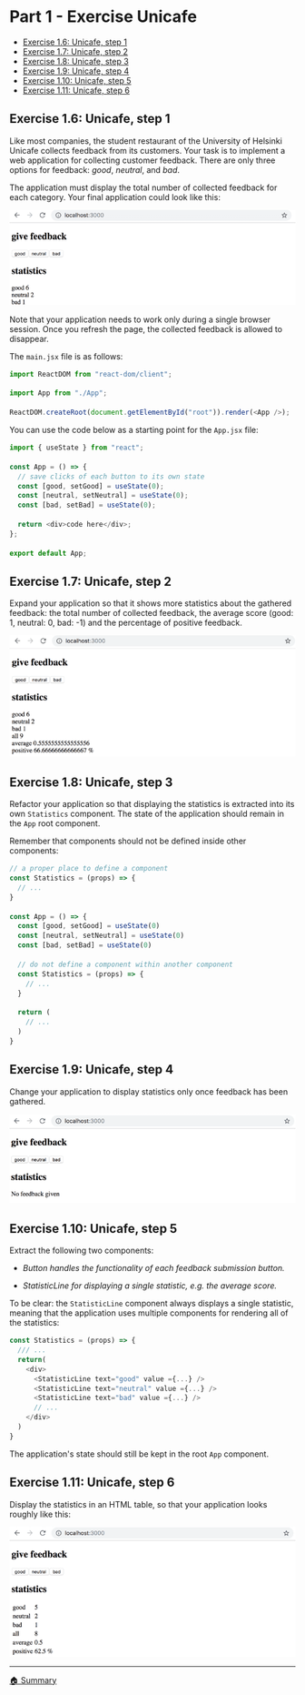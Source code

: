 # Part 1 - Exercise Unicafe

- [Exercise 1.6: Unicafe, step 1](#step-1)
- [Exercise 1.7: Unicafe, step 2](#step-2)
- [Exercise 1.8: Unicafe, step 3](#step-3)
- [Exercise 1.9: Unicafe, step 4](#step-4)
- [Exercise 1.10: Unicafe, step 5](#step-5)
- [Exercise 1.11: Unicafe, step 6](#step-6)

## <a id="step-1"></a> Exercise 1.6: Unicafe, step 1

Like most companies, the student restaurant of the University of Helsinki Unicafe collects feedback from its customers. Your task is to implement a web application for collecting customer feedback. There are only three options for feedback: _good_, _neutral_, and _bad_.

The application must display the total number of collected feedback for each category. Your final application could look like this:

![Final application](./docs/unicafe-final-application.png)

Note that your application needs to work only during a single browser session. Once you refresh the page, the collected feedback is allowed to disappear.

The `main.jsx` file is as follows:

```js
import ReactDOM from "react-dom/client";

import App from "./App";

ReactDOM.createRoot(document.getElementById("root")).render(<App />);
```

You can use the code below as a starting point for the `App.jsx` file:

```js
import { useState } from "react";

const App = () => {
  // save clicks of each button to its own state
  const [good, setGood] = useState(0);
  const [neutral, setNeutral] = useState(0);
  const [bad, setBad] = useState(0);

  return <div>code here</div>;
};

export default App;
```

## <a id="step-2"></a> Exercise 1.7: Unicafe, step 2

Expand your application so that it shows more statistics about the gathered feedback: the total number of collected feedback, the average score (good: 1, neutral: 0, bad: -1) and the percentage of positive feedback.

![Application with more statistics](./docs/unicafe-application-statistics.png)

## <a id="step-3"></a> Exercise 1.8: Unicafe, step 3

Refactor your application so that displaying the statistics is extracted into its own `Statistics` component. The state of the application should remain in the `App` root component.

Remember that components should not be defined inside other components:

```js
// a proper place to define a component
const Statistics = (props) => {
  // ...
}

const App = () => {
  const [good, setGood] = useState(0)
  const [neutral, setNeutral] = useState(0)
  const [bad, setBad] = useState(0)

  // do not define a component within another component
  const Statistics = (props) => {
    // ...
  }

  return (
    // ...
  )
}
```

## <a id="step-4"></a> Exercise 1.9: Unicafe, step 4

Change your application to display statistics only once feedback has been gathered.

![Application without statistics](./docs/unicafe-application-no-feedback.png)

## <a id="step-5"></a> Exercise 1.10: Unicafe, step 5

Extract the following two components:

- _Button handles the functionality of each feedback submission button._

- _StatisticLine for displaying a single statistic, e.g. the average score._

To be clear: the `StatisticLine` component always displays a single statistic, meaning that the application uses multiple components for rendering all of the statistics:

```js
const Statistics = (props) => {
  /// ...
  return(
    <div>
      <StatisticLine text="good" value ={...} />
      <StatisticLine text="neutral" value ={...} />
      <StatisticLine text="bad" value ={...} />
      // ...
    </div>
  )
}
```

The application's state should still be kept in the root `App` component.

## <a id="step-6"></a> Exercise 1.11: Unicafe, step 6

Display the statistics in an HTML table, so that your application looks roughly like this:

![View statistics in a table](./docs/unicafe-application-table.png)

---

[🏠 Summary](../../README.md)
